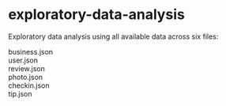 # exploratory-data-analysis
Exploratory data analysis using all available data across six files:

business.json\
user.json\
review.json\
photo.json\
checkin.json\
tip.json
